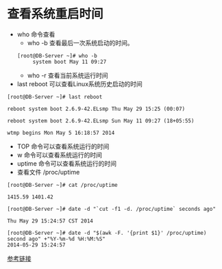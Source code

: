 # 查看系统重启时间

- who 命令查看
    - who -b 查看最后一次系统启动的时间。
    ```
    [root@DB-Server ~]# who -b
         system boot May 11 09:27
    ```
    - who -r 查看当前系统运行时间
- last reboot 可以查看Linux系统历史启动的时间
```
[root@DB-Server ~]# last reboot

reboot system boot 2.6.9-42.ELsmp Thu May 29 15:25 (00:07)

reboot system boot 2.6.9-42.ELsmp Sun May 11 09:27 (18+05:55)

wtmp begins Mon May 5 16:18:57 2014
```
- TOP 命令可以查看系统运行的时间
- w 命令可以查看系统运行的时间
- uptime 命令可以查看系统运行的时间
- 查看文件 /proc/uptime
```
[root@DB-Server ~]# cat /proc/uptime

1415.59 1401.42

[root@DB-Server ~]# date -d "`cut -f1 -d. /proc/uptime` seconds ago"

Thu May 29 15:24:57 CST 2014

[root@DB-Server ~]# date -d "$(awk -F. '{print $1}' /proc/uptime) second ago" +"%Y-%m-%d %H:%M:%S" 
2014-05-29 15:24:57
```

[参考链接](https://www.cnblogs.com/kerrycode/p/3759395.html)